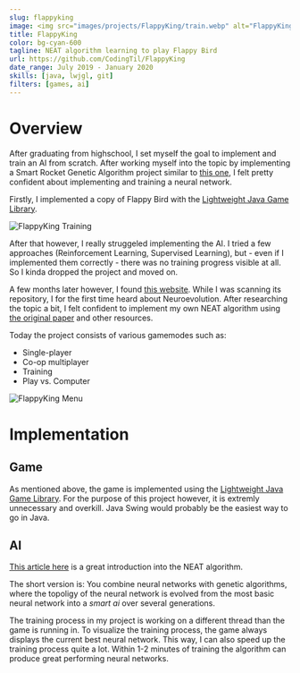 ```yaml
---
slug: flappyking
image: <img src="images/projects/FlappyKing/train.webp" alt="FlappyKing Training"/>
title: FlappyKing
color: bg-cyan-600
tagline: NEAT algorithm learning to play Flappy Bird
url: https://github.com/CodingTil/FlappyKing
date_range: July 2019 - January 2020
skills: [java, lwjgl, git]
filters: [games, ai]
---
```

# Overview
After graduating from highschool, I set myself the goal to implement and train an AI from scratch. After working myself into the topic by implementing a Smart Rocket Genetic Algorithm project similar to [this one](https://thecodingtrain.com/CodingChallenges/029-smartrockets.html), I felt pretty confident about implementing and training a neural network.

Firstly, I implemented a copy of Flappy Bird with the [Lightweight Java Game Library](https://www.lwjgl.org/).

<img src="images/projects/FlappyKing/train.webp" alt="FlappyKing Training"/>

After that however, I really struggeled implementing the AI. I tried a few approaches (Reinforcement Learning, Supervised Learning), but - even if I implemented them correctly - there was no training progress visible at all. So I kinda dropped the project and moved on.

A few months later however, I found [this website](https://xviniette.github.io/FlappyLearning/). While I was scanning its repository, I for the first time heard about Neuroevolution. After researching the topic a bit, I felt confident to implement my own NEAT algorithm using [the original paper](http://nn.cs.utexas.edu/downloads/papers/stanley.ec02.pdf) and other resources.

Today the project consists of various gamemodes such as:
- Single-player
- Co-op multiplayer
- Training
- Play vs. Computer

<img src="images/projects/FlappyKing/menu.webp" alt="FlappyKing Menu"/>

# Implementation

## Game
As mentioned above, the game is implemented using the [Lightweight Java Game Library](https://www.lwjgl.org/).
For the purpose of this project however, it is extremly unnecessary and overkill. Java Swing would probably be the easiest way to go in Java.

## AI
[This article here](https://towardsdatascience.com/neat-an-awesome-approach-to-neuroevolution-3eca5cc7930f) is a great introduction into the NEAT algorithm.

The short version is: You combine neural networks with genetic algorithms, where the topoligy of the neural network is evolved from the most basic neural network into a *smart ai* over several generations.

The training process in my project is working on a different thread than the game is running in. To visualize the training process, the game always displays the current best neural network. This way, I can also speed up the training process quite a lot. Within 1-2 minutes of training the algorithm can produce great performing neural networks.